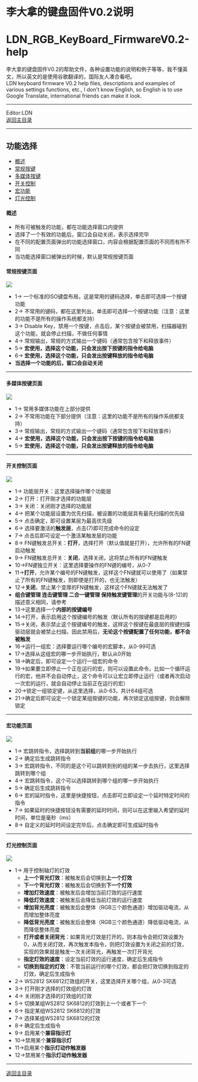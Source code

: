 ﻿李大拿的键盘固件V0.2说明
=====================
LDN_RGB_KeyBoard_FirmwareV0.2-help
=====================
李大拿的键盘固件V0.2的帮助文件，各种设置功能的说明和例子等等，我不懂英文，所以英文的是使用谷歌翻译的，国际友人凑合看吧。<br>
LDN keyboard firmware V0.2 help files, descriptions and examples of various settings functions, etc., I don't know English, so English is to use Google Translate, international friends can make it look.
****
Editor:LDN<br>
[返回主目录](https://github.com/lswhome/LDN_RGB_KeyBoard_FirmwareV0.2-help "点击返回")
****


## 功能选择
   * [概述](#概述)
   * [常规按键](#常规按键页面)
   * [多媒体按键](#多媒体按键页面)
   * [开关控制](#开关控制页面)
   * [宏功能](#宏功能页面)
   * [灯光控制](#灯光控制页面)
#### 概述
   * 所有可被触发的功能，都在功能选择窗口内提供
   * 选择了一个有效的功能后，窗口会自动关闭，表示选择完毕
   * 在不同的配置页面弹出的功能选择窗口，内容会根据配置页面的不同而有所不同
   * 当功能选择窗口被弹出的时候，默认是常规按键页面
#### 常规按键页面
![](FuncSelect_NormalKey.png)
   * 1-> 一个标准的ISO键盘布局，这是常用的键码选择，单击即可选择一个按键功能
   * 2-> 不常用的键码，都在这里列出，单击即可选择一个按键功能（注意：这里的功能不是所有的操作系统都支持）
   * 3-> Disable Key，禁用一个按键，点击后，某个按键会被禁用，扫描器碰到这个功能，就会停止扫描，不做任何事情
   * 4-> 常规输出，常规的方式输出一个键码（通常包含按下和释放事件）
   * 5-> **宏使用，选择这个功能，只会发出按下按键的指令给电脑**
   * 6-> **宏使用，选择这个功能，只会发出按键释放的指令给电脑**
   * **当选择一个功能的后，窗口会自动关闭**
----
#### 多媒体按键页面
![](FuncSelect_MediaKey.png)
   * 1-> 常用多媒体功能在上部分提供
   * 2-> 不常用功能在下部分提供（注意：这里的功能不是所有的操作系统都支持）
   * 3-> 常规输出，常规的方式输出一个键码（通常包含按下和释放事件）
   * 4-> **宏使用，选择这个功能，只会发出按下按键的指令给电脑**
   * 5-> **宏使用，选择这个功能，只会发出按键释放的指令给电脑**
----
#### 开关控制页面
![](FuncSelect_Switch.png)
   * 1-> 功能层开关：这里选择操作哪个功能层
   * 2-> 打开：打开刚才选择的功能层
   * 3-> 关闭：关闭刚才选择的功能层
   * 4-> 把某个功能层设置为优先扫描，被设置的功能层具有最先扫描的优先级
   * 5-> 点击确定，即可设置某层为最高优先级
   * 6-> 选择要激活的**触发层**，点击(7)即可完成命令的设定
   * 7-> 点击后即可设定一个激活某触发层的功能
   * 8-> FN键触发总开关：**打开**，选择打开（默认值就是打开），允许所有的FN键启动触发
   * 9-> FN键触发总开关：**关闭**，选择关闭，这将禁止所有的FN键触发
   * 10->FN键独立开关：这里选择要操作的FN键的编号，从0-7
   * 11->**打开**，允许某个编号的FN键触发，这样这个FN键就可以使用了（如果禁止了所有的FN键触发，则即使是打开的，也无法触发）
   * 12->**关闭**，禁止某个变厚的FN键触发，这样这个FN键就无法触发了
   * **组合键管理 连击键管理 二合一键管理 保持触发键管理**的开关功能与(8-12)的描述意义相同，请参考
   * 13->这里选择一个**内部的按键编号**
   * 14->打开，表示启用这个按键编号的触发（默认所有的按键都是启用的）
   * 15->关闭，表示禁止这个按键编号的触发，这样这个按键在最底层的按键扫描驱动层就会被禁止扫描，因此禁用后，**无论这个按键配置了任何功能，都不会被触发**
   * 16->运行一组宏：选择要运行哪个编号的宏脚本，从0-99可选
   * 17->选择从这组宏的哪一步开始执行，默认从0开始
   * 18->确定后，即可设定一个运行一组宏的命令
   * 19->如果要立即停止一个正在运行的宏，则可以设置此命令，比如一个循环运行的宏，他并不会自动停止，这个命令可以让宏立即停止运行（或者再次启动一次宏的运行，就会自动停止当前正在运行的宏）
   * 20->锁定一组锁定键，从这里选择，从0-63，共计64组可选
   * 21->确定后即可设定一个锁定某组按键的功能，再次锁定这组按键，则会解除锁定
----
#### 宏功能页面
![](FuncSelect_Macro.png)
   * 1-> 宏跳转指令，选择跳转到**当前组**的哪一步开始执行
   * 2-> 确定后生成跳转指令
   * 3-> 宏跳转指令，不同的是这个可以跳转到别的组的某一步去执行，这里选择跳转到哪个组
   * 4-> 宏跳转指令，这个可以选择跳转到哪个组的哪一步开始执行
   * 5-> 确定后生成跳转指令
   * 6-> 宏的延时指令，这里是快捷按钮，点击即可立即设定一个延时特定时间的指令
   * 7-> 如果延时的快捷按钮没有需要的延时时间，则可以在这里输入希望的延时时间，单位是毫秒（ms）
   * 8-> 自定义的延时时间设定完毕后，点击确定即可生成延时指令
----
#### 灯光控制页面
![](FuncSelect_LED_Switch.png)
   * 1-> 用于控制轴灯的灯效
     * **上一个背光灯效**：被触发后会切换到**上一个灯效**
     * **下一个背光灯效**：被触发后会切换到**下一个灯效**
     * **增加灯效速度**：被触发后会增加当前灯效的运行速度
     * **降低灯效速度**：被触发后会降低当前灯效的运行速度
     * **增加背光亮度**：被触发后会整体（RGB三个颜色通道）增加驱动电流，从而增加整体亮度
     * **降低背光亮度**：被触发后会整体（RGB三个颜色通道）降低驱动电流，从而降低整体亮度
     * **打开或者关闭背光**：如果背光灯效是打开的，则本指令会把灯效设置为0，从而关闭灯效，再次触发本指令，则把灯效设置为关闭之前的灯效，实现的效果就是触发一次关闭背光，再触发一次打开背光
     * **指定灯效的速度**：设定当前灯效的运行速度，确定后生成指令
     * **切换到指定的灯效**：不管当前运行的哪个灯效，都会把灯效切换到指定的灯效，确定后生成指令
   * 2-> WS2812 SK6812灯效组的开关，这里选择开关哪个组，从0-3可选
   * 3-> 打开刚才选择的灯效组的灯效
   * 4-> 关闭刚才选择的灯效组的灯效
   * 5-> 切换某组WS2812 SK6812的灯效到上一个或者下一个
   * 6-> 指定某组WS2812 SK6812的灯效
   * 7-> 选择某组WS2812 SK6812的灯效
   * 8-> 确定后生成指令
   * 9-> 启用某个**兼容指示灯**
   * 10->禁用某个**兼容指示灯**
   * 11->启用某个**指示灯动作触发器**
   * 12->禁用某个**指示灯动作触发器**  
****
[返回主目录](https://github.com/lswhome/LDN_RGB_KeyBoard_FirmwareV0.2-help "点击返回")









